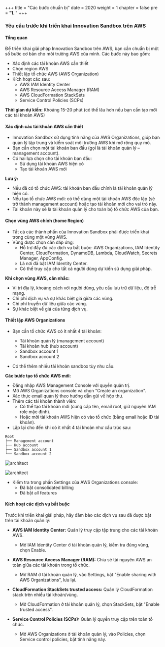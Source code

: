 +++
title = "Các bước chuẩn bị"
date = 2020
weight = 1
chapter = false
pre = "<b>1. </b>"
+++

### Yêu cầu trước khi triển khai Innovation Sandbox trên AWS

#### Tổng quan

Để triển khai giải pháp Innovation Sandbox trên AWS, bạn cần chuẩn bị một số bước cơ bản cho môi trường AWS của mình. Các bước này bao gồm:

- Xác định các tài khoản AWS cần thiết
- Chọn region AWS 
- Thiết lập tổ chức AWS (AWS Organization)
- Kích hoạt các sau:
  - AWS IAM Identity Center
  - AWS Resource Access Manager (RAM)
  - AWS CloudFormation StackSets
  - Service Control Policies (SCPs)

**Thời gian dự kiến:** Khoảng 15-20 phút (có thể lâu hơn nếu bạn cần tạo mới các tài khoản AWS)

#### Xác định các tài khoản AWS cần thiết

- Innovation Sandbox sử dụng tính năng của AWS Organizations, giúp bạn quản lý tập trung và kiểm soát môi trường AWS khi mở rộng quy mô.
- Bạn cần chọn một tài khoản ban đầu (gọi là tài khoản quản lý – management account).
- Có hai lựa chọn cho tài khoản ban đầu:
  - Sử dụng tài khoản AWS hiện có
  - Tạo tài khoản AWS mới

**Lưu ý:**
- Nếu đã có tổ chức AWS: tài khoản ban đầu chính là tài khoản quản lý hiện có.
- Nếu tạo tổ chức AWS mới: có thể dùng một tài khoản AWS độc lập (sẽ trở thành management account) hoặc tạo tài khoản mới cho vai trò này.
- Tài khoản này sẽ là tài khoản quản lý cho toàn bộ tổ chức AWS của bạn.

#### Chọn vùng AWS chính (home Region)

- Tất cả các thành phần của Innovation Sandbox phải được triển khai trong cùng một vùng AWS.
- Vùng được chọn cần đáp ứng:
  - Hỗ trợ đầy đủ các dịch vụ bắt buộc: AWS Organizations, IAM Identity Center, CloudFormation, DynamoDB, Lambda, CloudWatch, Secrets Manager, AppConfig.
  - Là nơi đã bật IAM Identity Center.
  - Có thể truy cập cho tất cả người dùng dự kiến sử dụng giải pháp.

**Khi chọn vùng AWS, cân nhắc:**
- Vị trí địa lý, khoảng cách với người dùng, yêu cầu lưu trữ dữ liệu, độ trễ mạng.
- Chi phí dịch vụ và sự khác biệt giá giữa các vùng.
- Chi phí truyền dữ liệu giữa các vùng.
- Sự khác biệt về giá của từng dịch vụ.

#### Thiết lập AWS Organizations

- Bạn cần tổ chức AWS có ít nhất 4 tài khoản:
  - Tài khoản quản lý (management account)
  - Tài khoản hub (hub account)
  - Sandbox account 1
  - Sandbox account 2

- Có thể thêm nhiều tài khoản sandbox tùy nhu cầu.



**Các bước tạo tổ chức AWS mới:**
- Đăng nhập AWS Management Console với quyền quản trị.
- Mở AWS Organizations console và chọn "Create an organization".
- Xác thực email quản lý theo hướng dẫn gửi về hộp thư.
- Thêm các tài khoản thành viên:
  - Có thể tạo tài khoản mới (cung cấp tên, email root, giữ nguyên IAM role mặc định).
  - Hoặc mời tài khoản AWS hiện có vào tổ chức (bằng email hoặc ID tài khoản).
- Lặp lại cho đến khi có ít nhất 4 tài khoản như cấu trúc sau:


```
Root
├── Management account
├── Hub account
├── Sandbox account 1
└── Sandbox account 2
```
![architect](../images/anh2.jpg "Architect")

![architect](../images/Anh1.jpg "Architect")

- Kiểm tra trong phần Settings của AWS Organizations console:
  - Đã bật consolidated billing
  - Đã bật all features

#### Kích hoạt các dịch vụ bắt buộc

Trước khi triển khai giải pháp, hãy đảm bảo các dịch vụ sau đã được bật trên tài khoản quản lý:

- **AWS IAM Identity Center:** Quản lý truy cập tập trung cho các tài khoản AWS.
  - Mở IAM Identity Center ở tài khoản quản lý, kiểm tra đúng vùng, chọn Enable.

- **AWS Resource Access Manager (RAM):** Chia sẻ tài nguyên AWS an toàn giữa các tài khoản trong tổ chức.
  - Mở RAM ở tài khoản quản lý, vào Settings, bật "Enable sharing with AWS Organizations", lưu lại.

- **CloudFormation StackSets trusted access:** Quản lý CloudFormation stack trên nhiều tài khoản/vùng.
  - Mở CloudFormation ở tài khoản quản lý, chọn StackSets, bật "Enable trusted access".

- **Service Control Policies (SCPs):** Quản lý quyền truy cập trên toàn tổ chức.
  - Mở AWS Organizations ở tài khoản quản lý, vào Policies, chọn Service control policies, bật tính năng này.

